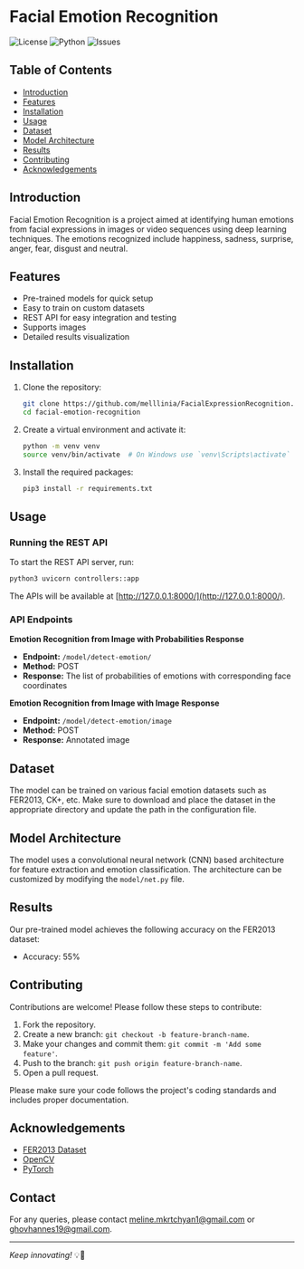 # Facial Emotion Recognition

![License](https://img.shields.io/github/license/melllinia/FacialExpressionRecognition)
![Python](https://img.shields.io/badge/python-3.7%2B-blue)
![Issues](https://img.shields.io/github/issues/melllinia/FacialExpressionRecognition)

## Table of Contents

- [Introduction](#introduction)
- [Features](#features)
- [Installation](#installation)
- [Usage](#usage)
- [Dataset](#dataset)
- [Model Architecture](#model-architecture)
- [Results](#results)
- [Contributing](#contributing)
- [Acknowledgements](#acknowledgements)

## Introduction

Facial Emotion Recognition is a project aimed at identifying human emotions from facial expressions in images or video sequences using deep learning techniques. The emotions recognized include happiness, sadness, surprise, anger, fear, disgust and neutral.

## Features

- Pre-trained models for quick setup
- Easy to train on custom datasets
- REST API for easy integration and testing
- Supports images
- Detailed results visualization

## Installation

1. Clone the repository:
    ```sh
    git clone https://github.com/melllinia/FacialExpressionRecognition.git
    cd facial-emotion-recognition
    ```

2. Create a virtual environment and activate it:
    ```sh
    python -m venv venv
    source venv/bin/activate  # On Windows use `venv\Scripts\activate`
    ```

3. Install the required packages:
    ```sh
    pip3 install -r requirements.txt
    ```

## Usage

### Running the REST API

To start the REST API server, run:

```sh
python3 uvicorn controllers::app
```

The APIs will be available at [http://127.0.0.1:8000/](http://127.0.0.1:8000/).

### API Endpoints

**Emotion Recognition from Image with Probabilities Response**

- **Endpoint:** `/model/detect-emotion/`
- **Method:** POST
- **Response:** The list of probabilities of emotions with corresponding face coordinates 

**Emotion Recognition from Image with Image Response**

- **Endpoint:** `/model/detect-emotion/image`
- **Method:** POST
- **Response:** Annotated image



## Dataset

The model can be trained on various facial emotion datasets such as FER2013, CK+, etc. Make sure to download and place the dataset in the appropriate directory and update the path in the configuration file.

## Model Architecture

The model uses a convolutional neural network (CNN) based architecture for feature extraction and emotion classification. The architecture can be customized by modifying the `model/net.py` file.

## Results

Our pre-trained model achieves the following accuracy on the FER2013 dataset:
- Accuracy: 55%

## Contributing

Contributions are welcome! Please follow these steps to contribute:

1. Fork the repository.
2. Create a new branch: `git checkout -b feature-branch-name`.
3. Make your changes and commit them: `git commit -m 'Add some feature'`.
4. Push to the branch: `git push origin feature-branch-name`.
5. Open a pull request.

Please make sure your code follows the project's coding standards and includes proper documentation.

## Acknowledgements

- [FER2013 Dataset](https://www.kaggle.com/deadskull7/fer2013)
- [OpenCV](https://opencv.org/)
- [PyTorch](https://pytorch.org/)

## Contact

For any queries, please contact [meline.mkrtchyan1@gmail.com](mailto:meline.mkrtchyan1@gmail.com) or [ghovhannes19@gmail.com](mailto:ghovhannes19@gmail.com).

---

*Keep innovating!* 💡🚀
